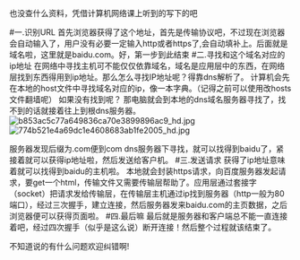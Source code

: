 ﻿也没查什么资料，凭借计算机网络课上听到的写下的吧

#一.识别URL
首先浏览器获得了这个地址，首先是传输协议吧，不过现在浏览器会自动输入了，用户没有必要一定输入http或者https了,会自动填补上。后面就是域名啦，这里就是baidu.com。好，第一步到此结束
#二.寻找和这个域名对应的ip地址
在网络中寻找主机可不能仅仅依靠域名，域名是应用层中的东西，在网络层找到东西得用到ip地址。那么怎么寻找IP地址呢？得靠dns解析了。
计算机会先在本地的host文件中寻找域名对应的ip，像一本字典。（记得之前可以使用改hosts文件翻墙呢）
如果没有找到呢？
那电脑就会到本地的dns域名服务器寻找了，找不到的话就接着往上到根dns服务器。
![b853ac5c77a649836ca70e3899896ac9_hd.jpg](http://upload-images.jianshu.io/upload_images/7146340-fd5e95deb6f3e0a4.jpg?imageMogr2/auto-orient/strip%7CimageView2/2/w/1240)
![774b521e4a69dc1e4608683ab1fe2005_hd.jpg](http://upload-images.jianshu.io/upload_images/7146340-ef0f4a3dfc0ba9bd.jpg?imageMogr2/auto-orient/strip%7CimageView2/2/w/1240)

服务器发现后缀为.com便到com dns服务器下寻找，就可以找得到baidu了，紧接着就可以获得ip地址啦，然后发送给客户机。
#三.发送请求
获得了ip地址意味着就可以找得到baidu的主机啦。
本地就会封装https请求，向百度服务器发起请求，要get一个html，传输文件又需要传输层帮助了。应用层通过套接字（socket）把请求发给传输层，在传输层主机通过ip找到服务器（http一般为80端口），经过三次握手，建立连接，然后服务器发来baidu.com的主页数据，之后浏览器便可以获得页面啦。
#四.最后嘛
最后就是服务器和客户端总不能一直连接着吧，经过四次握手（似乎是这么说）断开连接！然后整个过程就该结束了。

不知道说的有什么问题欢迎纠错啊!
